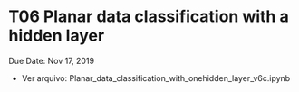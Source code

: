 # T06 Planar data classification with a hidden layer
Due Date: Nov 17, 2019

- Ver arquivo: Planar_data_classification_with_onehidden_layer_v6c.ipynb
